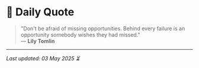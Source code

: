 # 📜 Daily Quote

> "Don't be afraid of missing opportunities. Behind every failure is an opportunity somebody wishes they had missed."  
> — **Lily Tomlin**

---

_Last updated: 03 May 2025 ⏳_
